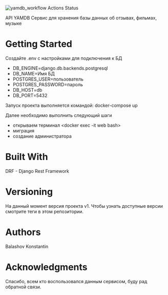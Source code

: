 ![yamdb_workflow Actions Status](https://github.com/BKI92/yamdb_final/workflows/yamdb_workflow/badge.svg)


API YAMDB
Сервис для хранения базы данных об отзывах, фильмах, музыке

# Getting Started
Создайте .env с настройками для подключения к БД
- DB_ENGINE=django.db.backends.postgresql
- DB_NAME=Имя БД
- POSTGRES_USER=пользователь
- POSTGRES_PASSWORD=пароль
- DB_HOST=db
- DB_PORT=5432


Запуск проекта выполняется командой: docker-compose up
 
Далее необходимо выполнить следующий шаги
 - открываем терминал <docker exec -it web bash>
 - миграция <python manage.py migrate>
 - создание администратора <python manage.py createsuperuser>
 
 
# Built With
DRF - Django Rest Framework


# Versioning
На данный момент версия проекта v1. Чтобы узнать доступные версии смотрите теги в этом репозитории.


# Authors
Balashov Konstantin


# Acknowledgments
Спасибо, всем кто воспользовался данным сервисом, буду рад обратной связи.
